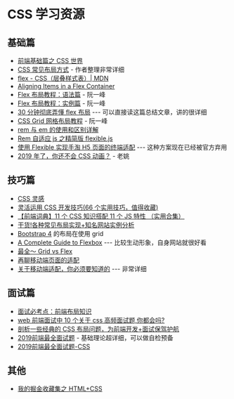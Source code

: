# CSS 学习资源

## 基础篇

- [前端基础篇之 CSS 世界](https://juejin.im/post/5ce607a7e51d454f6f16eb3d)
- [CSS 常见布局方式](https://juejin.im/post/599970f4518825243a78b9d5) - 作者整理非常详细
- [flex - CSS（层叠样式表）| MDN](https://developer.mozilla.org/zh-CN/docs/Web/CSS/flex)
- [Aligning Items in a Flex Container](https://developer.mozilla.org/en-US/docs/Web/CSS/CSS_Flexible_Box_Layout/Aligning_Items_in_a_Flex_Container)
- [Flex 布局教程：语法篇](http://www.ruanyifeng.com/blog/2015/07/flex-grammar.html) - 阮一峰
- [Flex 布局教程：实例篇](http://www.ruanyifeng.com/blog/2015/07/flex-examples.html) - 阮一峰
- [30 分钟彻底弄懂 flex 布局](https://cloud.tencent.com/developer/article/1354252) --- 可以直接读这篇总结文章，讲的很详细
- [CSS Grid 网格布局教程](http://www.ruanyifeng.com/blog/2019/03/grid-layout-tutorial.html) - 阮一峰
- [rem 与 em 的使用和区别详解](http://caibaojian.com/rem-vs-em.html)
- [Rem 自适应 js 之精简版 flexible.js](http://caibaojian.com/simple-flexible.html)
- [使用 Flexible 实现手淘 H5 页面的终端适配](https://www.w3cplus.com/mobile/lib-flexible-for-html5-layout.html) --- 这种方案现在已经被官方弃用
- [2019 年了，你还不会 CSS 动画？](https://mp.weixin.qq.com/s?__biz=MzA4ODUzNTE2Nw==&mid=2451046550&idx=1&sn=57d53bfd555557b1b7f42cc03a822073&chksm=87c41986b0b3909074ba64c699109569bb122be2876329c30c96c6888faec2b7204504426b56&mpshare=1&scene=23&srcid&sharer_sharetime=1574303452539&sharer_shareid=73865875704bcba3caa8b09c62f6bd7a%23rd) - 老姚

## 技巧篇

- [CSS 灵感](https://chokcoco.github.io/CSS-Inspiration/#/)
- [灵活运用 CSS 开发技巧(66 个实用技巧，值得收藏)](https://juejin.im/post/5d4d0ec651882549594e7293)
- [【前端词典】11 个 CSS 知识搭配 11 个 JS 特性 （实用合集）](https://juejin.im/post/5d6ffb676fb9a06b1c744bd5#heading-12)
- [干货!各种常见布局实现+知名网站实例分析](https://juejin.im/post/5aa252ac518825558001d5de#heading-55)
- [Bootstrap 4](https://v4.bootcss.com/docs/4.0/layout/grid/) 的布局在使用 grid
- [A Complete Guide to Flexbox](https://css-tricks.com/snippets/css/a-guide-to-flexbox/) --- 比较生动形象，自身网站就很好看
- [最全～ Grid vs Flex](https://zhuanlan.zhihu.com/p/46757975)
- [再聊移动端页面的适配](https://juejin.im/entry/5a619c62518825734a74c2cc#comment)
- [关于移动端适配，你必须要知道的](https://juejin.im/post/5cddf289f265da038f77696c) --- 非常详细

## 面试篇

- [面试必考点：前端布局知识](https://mp.weixin.qq.com/s?__biz=MzA4ODUzNTE2Nw==&mid=2451046552&idx=1&sn=b0be51400f8b742ddef6ccb470d06d72&chksm=87c41988b0b3909e7b308c6163cc86ecfd322a9047d3bb95693626ab9aed406b6d4de169ab80&mpshare=1&scene=23&srcid&sharer_sharetime=1574820784872&sharer_shareid=73865875704bcba3caa8b09c62f6bd7a%23rd)
- [web 前端面试中 10 个关于 css 高频面试题,你都会吗?](https://mp.weixin.qq.com/s?__biz=MzI4NDYxNTM0OQ==&mid=2247484312&idx=1&sn=f4c51d7c3b7dc49f234d119ca0983bb4&chksm=ebf9f442dc8e7d54e2c29761fe9b8c9909a475aca434543759ddd5c1a6e2e8ac10e406bb99ef&mpshare=1&scene=23&srcid=1121SGoxE9Vgb66UMridQbbF&sharer_sharetime=1574331417826&sharer_shareid=73865875704bcba3caa8b09c62f6bd7a%23rd)
- [剖析一些经典的 CSS 布局问题，为前端开发+面试保驾护航](https://mp.weixin.qq.com/s?__biz=MzA4ODUzNTE2Nw==&mid=2451046565&idx=1&sn=9d3a8dc9541b03389a68dfca3149adf3&chksm=87c419b5b0b390a36b8b5ab23f6261e1e54af5b3a23ecc94eec569f2b4d706c40240da85aa06&mpshare=1&scene=23&srcid&sharer_sharetime=1574822522579&sharer_shareid=73865875704bcba3caa8b09c62f6bd7a%23rd)
- [2019前端最全面试题](https://zhuanlan.zhihu.com/p/63962882) - 基础理论超详细，可以做自检预备
- [2019前端最全面试题-CSS](https://github.com/woai3c/Front-end-basic-knowledge/blob/master/CSS.md)

## 其他

- [我的掘金收藏集之 HTML+CSS](https://juejin.im/collection/5bc456df6fb9a040cff4649d)
